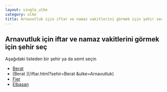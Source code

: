 ```yaml
---
layout: single_ulke
category: ulke
title: Arnavutluk için iftar ve namaz vakitlerini görmek için şehir seç
---
```



## Arnavutluk için iftar ve namaz vakitlerini görmek için şehir seç

Aşağıdaki listeden bir şehir ya da semt seçin


* [Berat](/iftar.html?sehir=Berat&ulke=Arnavutluk)
* [Berat ](/iftar.html?sehir=Berat &ulke=Arnavutluk)
* [Fier](/iftar.html?sehir=Fier&ulke=Arnavutluk)
* [Elbasan](/iftar.html?sehir=Elbasan&ulke=Arnavutluk)
